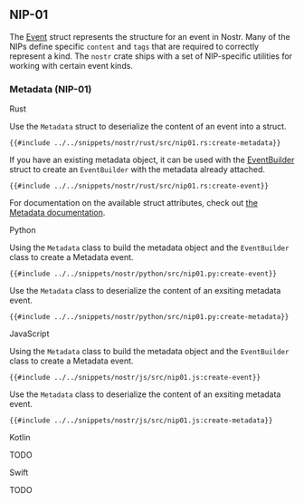 ## NIP-01

The [Event](https://docs.rs/nostr/latest/nostr/event/struct.Event.html) struct represents the structure for an event in Nostr. Many of the NIPs define specific `content` and `tags` that are required to correctly represent a kind. The `nostr` crate ships with a set of NIP-specific utilities for working with certain event kinds.

### Metadata (NIP-01)

<custom-tabs category="lang">

<div slot="title">Rust</div>
<section>

Use the `Metadata` struct to deserialize the content of an event into a struct.

```rust,ignore
{{#include ../../snippets/nostr/rust/src/nip01.rs:create-metadata}}
```

If you have an existing metadata object, it can be used with the [EventBuilder](https://docs.rs/nostr-sdk/latest/nostr_sdk/struct.EventBuilder.html#method.set_metadata) struct to create an `EventBuilder` with the metadata already attached.

```rust,ignore
{{#include ../../snippets/nostr/rust/src/nip01.rs:create-event}}
```

For documentation on the available struct attributes, check out [the Metadata documentation](https://docs.rs/nostr/latest/nostr/types/metadata/struct.Metadata.html).

</section>

<div slot="title">Python</div>
<section>

Using the `Metadata` class to build the metadata object and the `EventBuilder` class to create a Metadata event.

```python,ignore
{{#include ../../snippets/nostr/python/src/nip01.py:create-event}}
```

Use the `Metadata` class to deserialize the content of an exsiting metadata event. 

```python,ignore
{{#include ../../snippets/nostr/python/src/nip01.py:create-metadata}}
```

</section>

<div slot="title">JavaScript</div>
<section>

Using the `Metadata` class to build the metadata object and the `EventBuilder` class to create a Metadata event.

```javascript,ignore
{{#include ../../snippets/nostr/js/src/nip01.js:create-event}}
```

Use the `Metadata` class to deserialize the content of an exsiting metadata event. 

```javascript,ignore
{{#include ../../snippets/nostr/js/src/nip01.js:create-metadata}}
```

</section>

<div slot="title">Kotlin</div>
<section>

TODO

</section>

<div slot="title">Swift</div>
<section>

TODO

</section>
</custom-tabs>